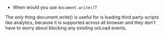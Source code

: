 * When would you use `document.write()`?

The only thing document.write() is useful for is loading third party scripts like analytics, because it is supported across all browser and they don't have to worry about blocking any existing onLoad events.
